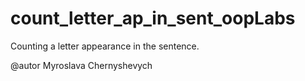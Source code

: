 # count_letter_ap_in_sent_oopLabs
Counting a letter appearance in the sentence. 

@autor Myroslava Chernyshevych
